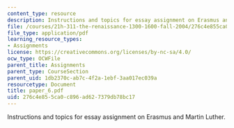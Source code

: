 ```yaml
---
content_type: resource
description: Instructions and topics for essay assignment on Erasmus and Martin Luther.
file: /courses/21h-311-the-renaissance-1300-1600-fall-2004/276c4e855ca0c896ad627379db78bc17_paper_6.pdf
file_type: application/pdf
learning_resource_types:
- Assignments
license: https://creativecommons.org/licenses/by-nc-sa/4.0/
ocw_type: OCWFile
parent_title: Assignments
parent_type: CourseSection
parent_uid: 1db2370c-ab7c-4f2a-1ebf-3aa017ec039a
resourcetype: Document
title: paper_6.pdf
uid: 276c4e85-5ca0-c896-ad62-7379db78bc17
---
```

Instructions and topics for essay assignment on Erasmus and Martin Luther.